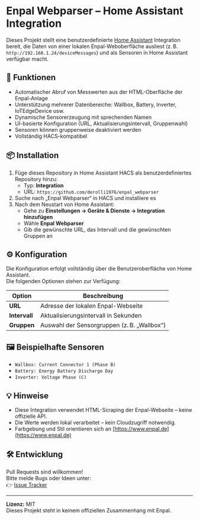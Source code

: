 # Enpal Webparser – Home Assistant Integration

Dieses Projekt stellt eine benutzerdefinierte [Home Assistant](https://www.home-assistant.io/) Integration bereit, die Daten von einer lokalen Enpal-Weboberfläche ausliest (z. B. `http://192.168.1.24/deviceMessages`) und als Sensoren in Home Assistant verfügbar macht.

## 🧩 Funktionen

- Automatischer Abruf von Messwerten aus der HTML-Oberfläche der Enpal-Anlage
- Unterstützung mehrerer Datenbereiche: Wallbox, Battery, Inverter, IoTEdgeDevice usw.
- Dynamische Sensorerzeugung mit sprechenden Namen
- UI-basierte Konfiguration (URL, Aktualisierungsintervall, Gruppenwahl)
- Sensoren können gruppenweise deaktiviert werden
- Vollständig HACS-kompatibel

## 📦 Installation

1. Füge dieses Repository in Home Assistant HACS als benutzerdefiniertes Repository hinzu:
   - Typ: **Integration**
   - URL: `https://github.com/derolli1976/enpal_webparser`
2. Suche nach „Enpal Webparser“ in HACS und installiere es
3. Nach dem Neustart von Home Assistant:
   - Gehe zu **Einstellungen → Geräte & Dienste → Integration hinzufügen**
   - Wähle **Enpal Webparser**
   - Gib die gewünschte URL, das Intervall und die gewünschten Gruppen an

## ⚙️ Konfiguration

Die Konfiguration erfolgt vollständig über die Benutzeroberfläche von Home Assistant.  
Die folgenden Optionen stehen zur Verfügung:

| Option       | Beschreibung                                      |
|--------------|---------------------------------------------------|
| **URL**      | Adresse der lokalen Enpal-Webseite               |
| **Intervall**| Aktualisierungsintervall in Sekunden             |
| **Gruppen**  | Auswahl der Sensorgruppen (z. B. „Wallbox“)      |

## 🖼️ Beispielhafte Sensoren

- `Wallbox: Current Connector 1 (Phase B)`
- `Battery: Energy Battery Discharge Day`
- `Inverter: Voltage Phase (C)`

## 💡 Hinweise

- Diese Integration verwendet HTML-Scraping der Enpal-Webseite – keine offizielle API.
- Die Werte werden lokal verarbeitet – kein Cloudzugriff notwendig.
- Farbgebung und Stil orientieren sich an [https://www.enpal.de](https://www.enpal.de)

## 🛠️ Entwicklung

Pull Requests sind willkommen!  
Bitte melde Bugs oder Ideen unter:  
👉 [Issue Tracker](https://github.com/derolli1976/enpal_webparser/issues)

---

**Lizenz:** MIT  
Dieses Projekt steht in keinem offiziellen Zusammenhang mit Enpal.
